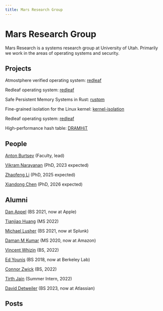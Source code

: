 ```yaml
---
title: Mars Research Group
---
```


# Mars Research Group

Mars Research is a systems research group at University of Utah. Primarily we work in the areas of operating systems and security.

## Projects

Atmostphere verified operating system: [redleaf](./atmo)

Redleaf operating system: [redleaf](./redleaf)

Safe Persistent Memory Systems in Rust: [rustpm](./rustpm)

Fine-grained isolation for the Linux kernel: [kernel-isolation](./kernel-isolation)

Redleaf operating system: [redleaf](./redleaf)

High-performance hash table: [DRAMHiT](./dramhit)

## People

[Anton Burtsev](https://www.ics.uci.edu/~aburtsev) (Faculty, lead)

[Vikram Narayanan](https://arkivm.github.io) (PhD, 2023 expected)

[Zhaofeng Li](https://zhaofeng.li) (PhD, 2025 expected)

[Xiandong Chen](https://github.com/FeizaiYiHao) (PhD, 2026 expected)

## Alumni

[Dan Appel](https://github.com/Danappelxx) (BS 2021, now at Apple)

[Tianjiao Huang](https://github.com/tjhu) (MS 2022)

[Michael Lusher](https://github.com/1aguna) (BS 2021, now at Splunk)

[Daman M Kumar](https://github.com/damanmkumar) (MS 2020, now at Amazon)

[Vincent Whizin](https://github.com/vwheezy22) (BS, 2022)

[Ed Younis](https://github.com/edyounis) (BS 2018, now at Berkeley Lab)

[Connor Zwick](https://github.com/czoop) (BS, 2022)

[Tirth Jain](https://hedonhermdev.github.io/) (Summer Intern, 2022)

[David Detweiler](https://github.com/daviddetweiler) (BS 2023, now at Atlassian)

## Posts
